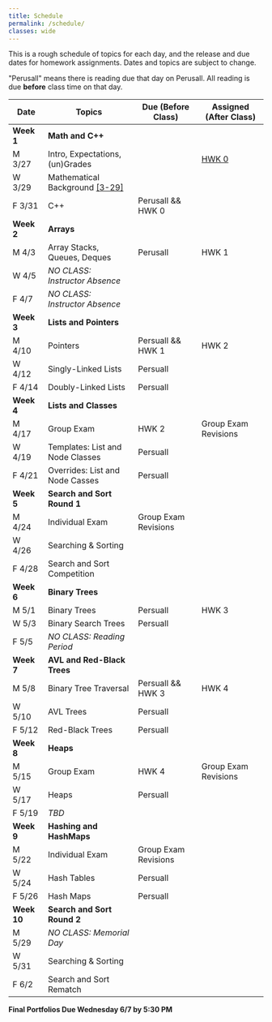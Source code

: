 ```yaml
---
title: Schedule
permalink: /schedule/
classes: wide
---
```


This is a rough schedule of topics for each day, and the release and due dates for homework assignments. Dates and topics are subject to change. 

"Perusall" means there is reading due that day on Perusall. All reading is due **before** class time on that day.


| Date	| Topics	| Due (Before Class) |	Assigned (After Class) |
| ------- | --------------- | ------------- | -------------- |
| **Week 1** | **Math and C++** | | |
| M 3/27 | Intro, Expectations, (un)Grades | | [HWK 0][hwk0] |
| W 3/29 | Mathematical Background [[3-29]][w1d2] | | |
| F 3/31 | C++ | Perusall && HWK 0 | |
| **Week 2** | **Arrays** | | |
| M 4/3 | Array Stacks, Queues, Deques | Perusall | HWK 1 | 
| W 4/5 | _NO CLASS: Instructor Absence_ |
| F 4/7 | _NO CLASS: Instructor Absence_ |
| **Week 3** | **Lists and Pointers** | | |
| M 4/10 | Pointers | Persuall && HWK 1 | HWK 2 |
| W 4/12 | Singly-Linked Lists | Persuall | |
| F 4/14 | Doubly-Linked Lists | Persuall | |
| **Week 4** | **Lists and Classes** |  |  |
| M 4/17 | Group Exam | HWK 2 | Group Exam Revisions |
| W 4/19 | Templates: List and Node Classes | Persuall | |
| F 4/21 | Overrides: List and Node Casses | Persuall | |
| **Week 5** | **Search and Sort Round 1** | | |
| M 4/24 | Individual Exam | Group Exam Revisions | |
| W 4/26 | Searching & Sorting | | |
| F 4/28 | Search and Sort Competition | | |
| **Week 6** | **Binary Trees** | | |
| M 5/1 | Binary Trees | Persuall |  HWK 3| 
| W 5/3 | Binary Search Trees | Persuall | | |
| F 5/5 | _NO CLASS: Reading Period_ | | |
| **Week 7** | **AVL and Red-Black Trees** | | |
| M 5/8 | Binary Tree Traversal | Persuall && HWK 3 | HWK 4 |
| W 5/10 | AVL Trees | Persuall | |
| F 5/12 | Red-Black Trees | Persuall | |
| **Week 8** | **Heaps** | | |
| M 5/15 | Group Exam | HWK 4 | Group Exam Revisions |
| W 5/17 | Heaps | Persuall | |
| F 5/19 | _TBD_ | | |
| **Week 9** | **Hashing and HashMaps** | | | 
| M 5/22 | Individual Exam  | Group Exam Revisions | |
| W 5/24 | Hash Tables | Persuall | |
| F 5/26 | Hash Maps | Persuall | |
| **Week 10** | **Search and Sort Round 2** | | |
| M 5/29 | _NO CLASS: Memorial Day_ | | | 
| W 5/31 | Searching & Sorting | | | 
| F 6/2 | Search and Sort Rematch | |

**Final Portfolios Due Wednesday 6/7 by 5:30 PM**

[hwk0]: https://alackles.github.io/CMSC-270-ST-23/homework/hwk0

[w1d2]: https://alackles.github.io/CMSC-270-ST-23/notes/01/01-math